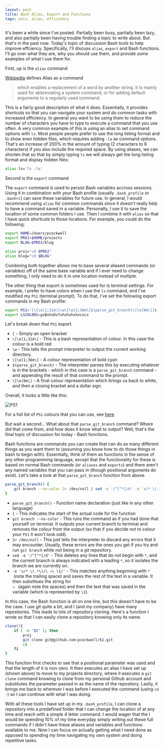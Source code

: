 ```yaml
---
layout: post
title: Bash Alias, Export and Functions 
tags: unix, alias, efficiency
---
```


It's been a while since I've posted. Partially been busy, partially been lazy, and also partially been having trouble finding a topic to write about. But that's in the past now. Today's topic of discussion Bash tools to help improve effciency. Specifically, I'll discuss `alias`, `export` and Bash functions. I'll go over what they are, why you should use them, and provide some examples of what I use them for.

First, up is the `alias` command

[Wikipedia](http://en.wikipedia.org/wiki/Alias_(command)) defines Alias as a command

> which enables a replacement of a word by another string. It is mainly used for abbreviating a system command, or for adding default arguments to a regularly used command.

This is a fairly good description of what it does. Essentially, it provides shortcuts so that you can navigate your system and do common tasks with increased efficiency. In general you want to be using them to reduce the number of characters you have to type to execute a command that you use often. A very common example of this is using an alias to set command options with `ls`. Most people people prefer to use the long listing format and to show even hidden files, which requires adding `-la` as command options. That's an increase of 200% in the amount of typing (2 characters to 6 characters) if you also include the required space. By using aliases, we can shorten that so that by simply typing `ls` we will always get the long listing format and display hidden files:

```sh
alias ls='ls -la'
```

Second is the `export` command

The `export` command is used to persist Bash variables accross sessions. Using it in combination with your Bash profile (usually `.bash_profile` or `.bashrc`) can save these variables for future use. In general, I would recommend using `alias` for common commands since it doesn't really help to have a command saved in a variable. Personally, I use it to save the location of some common folders I use. Then I combine it with `alias` so that I have quick shortcuts to those locations. For example, you could do the following:

```sh
export HOME=/Users/pcockwell
export PROJ=$HOME/projects
export BLOG=$PROJ/blog

alias proj="cd $PROJ"
alias blog="cd $BLOG"
```

Combining both together allows me to base several aliased commands (or variables) off of the same base variable and if I ever need to change something, I only need to do it in one location instead of multiple.

The other thing that export is sometimes used for is terminal settings. For example, I prefer to have colors when I use the `ls` command, and I've modified my `PS1` (terminal prompt). To do that, I've set the following export commands in my Bash profile:

```sh
export PS1='[\[\e[1;31m\]\w\[\e[1;36m\]$(parse_git_branch)\[\e[0m\]]$ '
export LSCOLORS=gxBxhxDxfxhxhxhxhxcxcx
```

Let's break down that `PS1` export. 

* `[` - Simply an open bracket
* `\[\e[1;31m\]` - This is a bash representation of colour. In this case the colour is a bold red
* `\w` - This tells the prompt interpreter to output the current working directory. 
* `\[\e[1;36m\]` - A colour representation of bold cyan
* `$(parse_git_branch)` - The interpreter parses this by executing whatever is in the brackets - which in this case is a `parse_git_branch` command - and appending the result of that command to the prompt. 
* `\[\e[0m\]` - A final colour representation which brings us back to white, and then a closing bracket and a dollar sign. 

Overall, it looks a little like this:

![PS1](/blog/images/prompt.png)

For a full list of `PS1` colours that you can use, see [here](https://wiki.archlinux.org/index.php/Color_Bash_Prompt#List_of_colors_for_prompt_and_Bash).

But wait a second... What about that `parse_git_branch` command? Where did that come from, and how does it know what to output? Well, that's the final topic of discussion for today - Bash functions.

Bash functions are commands you can create that can do as many different things as you want them to (assuming you know how to do those things in bash to begin with). Essentially, think of them as functions in the sense of any other programming language, except that the functionality for these is based on normal Bash commands (or `aliases` and `exports`) and there aren't any named variables that you can pass in (though positional arguments do exist). Let's take a look at that `parse_git_branch` function from above.

```sh
parse_git_branch() {
    git branch --no-color 2> /dev/null | sed -e '/^[^*]/d' -e 's/* \(.*\)/\ →\ \1/'
}
```

* `parse_git_branch()` - Function name declaration (just like in any other language)
* `{` - This indicates the start of the actual code for the function
* `git branch --no-color` - This runs the command as if you had done that yourself on terminal. It outputs your current branch to terminal and removes the colour from the output (so that if you decide not to colour your `PS1` it won't look odd).
* `2> /dev/null` - This just tells the interpreter to discard any errors that it may encounter. Usually, these errors are the ones you get if you try and run `git branch` while not being in a git repository.
* `sed -e '/^[^*]/d'` - This deletes any lines that do not begin with `*`, and the current branch is always indicated with a leading `*`, so it isolates the branch we are currently on.
* `-e 's/* \(.*\)/\ →\ \1/'` - This matches anything beginning with&nbsp;<code>* </code>&nbsp;(note the trailing space) and saves the rest of the text in a variable. It then substitues the string for&nbsp;<code> → </code>&nbsp;(again note the spaces) and then the text that was saved in the variable (which is represented by `\1`).

In this case, the Bash function is all on one line, but this doesn't have to be the case. I use git quite a bit, and I (and my company) have many repositories. This leads to lots of repository cloning. Here's a function I wrote so that I can easily clone a repository knowing only its name.

```sh
clone(){
    if [ -n "$1" ]; then
        proj
        git clone git@github.com:pcockwell/$1.git
        cd -
    fi
}
```

This function first checks to see that a positional parameter was used and that the length of it is non-zero. It then executes an alias I have set up (shown above) to move to my projects directory, where it executes a `git clone` command knowing to clone from my personal Github account and substitutes the parameter passed in as the name of the repository. Lastly, it brings me back to wherever I was before I executed the command (using `cd -`) so I can continue with what I was doing.

With all these tools I have set up in my `.bash_profile`, I can clone a repository into a predefined folder that I can change the location of at any time and reach with a simple 4 letter command. I would wager that the I would be spending 10% of my time everyday simply writing out these full commands if I didn't have these aliases and variables and functions available to me. Now I can focus on actually getting what I need done as opposed to spending my time navigating my own system and doing repetitive tasks.